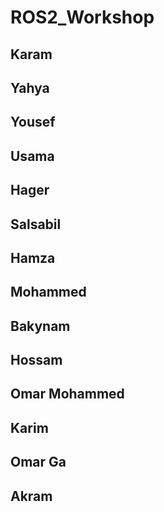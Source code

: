 # ROS2_Workshop

## Karam

## Yahya

## Yousef

## Usama

## Hager

## Salsabil

## Hamza

## Mohammed

## Bakynam

## Hossam

## Omar Mohammed

## Karim

## Omar Ga

## Akram
